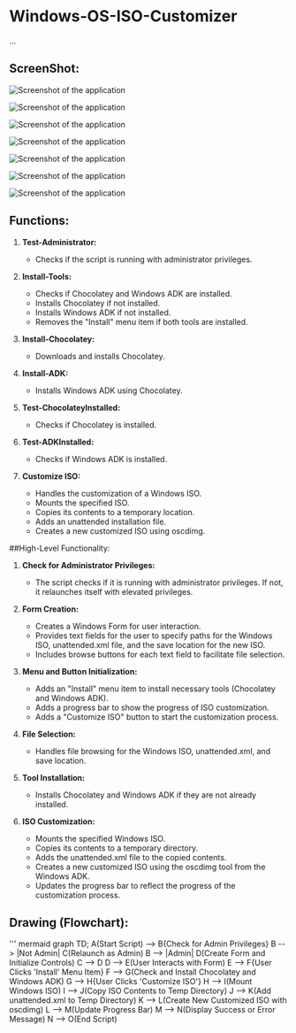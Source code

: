 # Windows-OS-ISO-Customizer
...

## ScreenShot:

![Screenshot of the application](https://github.com/Earljohn25/Windows-OS-ISO-Customizer/raw/main/ScreenShot/project_1.0.png)

![Screenshot of the application](https://github.com/Earljohn25/Windows-OS-ISO-Customizer/raw/main/ScreenShot/1.png)

![Screenshot of the application](https://github.com/Earljohn25/Windows-OS-ISO-Customizer/raw/main/ScreenShot/2.png)

![Screenshot of the application](https://github.com/Earljohn25/Windows-OS-ISO-Customizer/raw/main/ScreenShot/3.png)

![Screenshot of the application](https://github.com/Earljohn25/Windows-OS-ISO-Customizer/raw/main/ScreenShot/4.png)

![Screenshot of the application](https://github.com/Earljohn25/Windows-OS-ISO-Customizer/raw/main/ScreenShot/5.png)

![Screenshot of the application](https://github.com/Earljohn25/Windows-OS-ISO-Customizer/raw/main/ScreenShot/6.png)

## Functions:

1. **Test-Administrator:**
   - Checks if the script is running with administrator privileges.

2. **Install-Tools:**
   - Checks if Chocolatey and Windows ADK are installed.
   - Installs Chocolatey if not installed.
   - Installs Windows ADK if not installed.
   - Removes the "Install" menu item if both tools are installed.

3. **Install-Chocolatey:**
   - Downloads and installs Chocolatey.

4. **Install-ADK:**
   - Installs Windows ADK using Chocolatey.

5. **Test-ChocolateyInstalled:**
   - Checks if Chocolatey is installed.

6. **Test-ADKInstalled:**
   - Checks if Windows ADK is installed.

7. **Customize ISO:**
   - Handles the customization of a Windows ISO.
   - Mounts the specified ISO.
   - Copies its contents to a temporary location.
   - Adds an unattended installation file.
   - Creates a new customized ISO using oscdimg.

##High-Level Functionality:

1. **Check for Administrator Privileges:**
   - The script checks if it is running with administrator privileges. If not, it relaunches itself with elevated privileges.

2. **Form Creation:**
   - Creates a Windows Form for user interaction.
   - Provides text fields for the user to specify paths for the Windows ISO, unattended.xml file, and the save location for the new ISO.
   - Includes browse buttons for each text field to facilitate file selection.

3. **Menu and Button Initialization:**
   - Adds an "Install" menu item to install necessary tools (Chocolatey and Windows ADK).
   - Adds a progress bar to show the progress of ISO customization.
   - Adds a "Customize ISO" button to start the customization process.

4. **File Selection:**
   - Handles file browsing for the Windows ISO, unattended.xml, and save location.

5. **Tool Installation:**
   - Installs Chocolatey and Windows ADK if they are not already installed.

6. **ISO Customization:**
   - Mounts the specified Windows ISO.
   - Copies its contents to a temporary directory.
   - Adds the unattended.xml file to the copied contents.
   - Creates a new customized ISO using the oscdimg tool from the Windows ADK.
   - Updates the progress bar to reflect the progress of the customization process.

## Drawing (Flowchart):
'''
mermaid
graph TD;
    A(Start Script) --> B{Check for Admin Privileges}
    B --> |Not Admin| C(Relaunch as Admin)
    B --> |Admin| D(Create Form and Initialize Controls)
    C --> D
    D --> E(User Interacts with Form)
    E --> F{User Clicks 'Install' Menu Item}
    F --> G(Check and Install Chocolatey and Windows ADK)
    G --> H{User Clicks 'Customize ISO'}
    H --> I(Mount Windows ISO)
    I --> J(Copy ISO Contents to Temp Directory)
    J --> K(Add unattended.xml to Temp Directory)
    K --> L(Create New Customized ISO with oscdimg)
    L --> M(Update Progress Bar)
    M --> N(Display Success or Error Message)
    N --> O(End Script)
